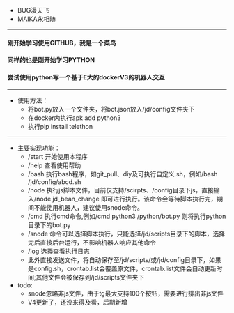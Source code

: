- BUG漫天飞
- MAIKA永相随
***
#### 刚开始学习使用GITHUB，我是一个菜鸟
#### 同样的也是刚开始学习PYTHON
#### 尝试使用python写一个基于E大的dockerV3的机器人交互
***
- 使用方法：
    - 将bot.py放入一个文件夹，将bot.json放入/jd/config文件夹下
    - 在docker内执行apk add python3
    - 执行pip install telethon 
***
- 主要实现功能：
    - /start 开始使用本程序
    - /help 查看使用帮助
    - /bash 执行bash程序，如git_pull、diy及可执行自定义.sh，例如/bash /jd/config/abcd.sh
    - /node 执行js脚本文件，目前仅支持/scirpts、/config目录下js，直接输入/node jd_bean_change 即可进行执行。该命令会等待脚本执行完，期间不能使用机器人，建议使用snode命令。
    - /cmd 执行cmd命令,例如/cmd python3 /python/bot.py 则将执行python目录下的bot.py
    - /snode 命令可以选择脚本执行，只能选择/jd/scripts目录下的脚本，选择完后直接后台运行，不影响机器人响应其他命令
    - /log 选择查看执行日志
    - 此外直接发送文件，将自动保存至/jd/scripts/或/jd/config目录下，如果是config.sh，crontab.list会覆盖原文件，crontab.list文件会自动更新时间;其他文件会被保存到/jd/scripts文件夹下
- todo:
    - snode忽略非js文件，由于tg最大支持100个按钮，需要进行排出非js文件
    - V4更新了，还没来得及看，后期新增
